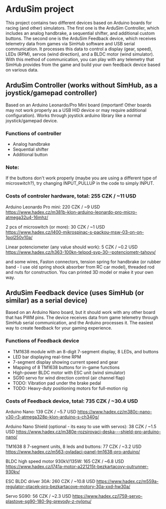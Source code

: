 # ArduSim project
This project contains two different devices based on Arduino boards for racing (and other) simulators. The first one is the ArduSim Controller, which includes an analog handbrake, a sequential shifter, and additional custom buttons. The second one is the ArduSim Feedback device, which receives telemetry data from games via SimHub software and USB serial communication. It processes this data to control a display (gear, speed), LEDs (RPM), servos (wind direction), and a BLDC motor (wind simulator). With this method of communication, you can play with any telemetry that SimHub provides from the game and build your own feedback device based on various data.

## ArduSim Controller (works without SimHub, as a joystick/gamepad controller)
Based on an Arduino Leonardo/Pro Mini board (important! Other boards may not work properly as a USB HID device or may require additional configuration). Works through joystick arduino library like a normal joystick/gamepad device.
### Functions of controller
- Analog handbrake
- Sequential shifter
- Additional button

### Note: 
If the buttons don't work properly (maybe you are using a different type of microswitch?), try changing INPUT_PULLUP in the code to simply INPUT.
  
### Costs of controler hardware, total: 255 CZK / ~11 USD
Arduino Leonardo Pro mini: 220 CZK / ~9 USD
https://www.hadex.cz/m381b-klon-arduino-leonardo-pro-micro-atmega32u4-16mhz/

2 pcs of microswitch (or more): 30 CZK / ~1 USD
https://www.hadex.cz/l400-mikrospinac-s-packou-msw-03-on-on-1pol250v10a/

Linear potenciometer (any value should work): 5 CZK / ~0.2 USD
https://www.hadex.cz/h363-100kn-telpod-svp-30--potenciometr-tahovy/

and some wires, Faston connectors, tension spring for handbrake (or rubber band - I use old spring shock absorber from RC car model), threaded rod and nuts for construction. You can printed 3D model or make it your own way.

## ArduSim Feedback device (uses SimHub (or similar) as a serial device)
Based on an Arduino Nano board, but it should work with any other board that has PWM pins. The device receives data from game telemetry through SimHub serial communication, and the Arduino processes it. The easiest way to create feedback for your gaming experience.
### Functions of Feedback device
- TM1638 module with an 8-digit 7-segment display, 8 LEDs, and buttons
- LED bar displaying real-time RPM
- 7-segment display showing current speed and gear
- Mapping of 8 TM1638 buttons for in-game functions
- High-power BLDC motor with ESC unit (wind simulator)
- SG90 servo for wind direction control (air channel flap)
- TODO: Vibration pad under the brake pedal
- TODO: Heavy-duty positioning motors for full-motion rig
   
### Costs of Feedback device, total: 735 CZK / ~30.4 USD
Arduino Nano: 139 CZK / ~5.7 USD
https://www.hadex.cz/m380c-nano-v30-r3-atmega328p-klon-arduino-s-ch340g/

Arduino Nano Shield (optional - its easy to use with servos): 38 CZK / ~1.5 USD
https://www.hadex.cz/m380e-rozsirovaci-deska---shield-pro-arduino-nano/

TM1638 8 7-segment units, 8 leds and buttons: 77 CZK / ~3.2 USD
https://www.hadex.cz/m563-ovladaci-panel-tm1638-pro-arduino/
  
BLDC high speed motor 930kV/135W: 165 CZK / ~6.8 USD
https://www.hadex.cz/l741a-motor-a221215t-bezkartacovy-outrunner-930kv/

ESC BLDC driver 30A: 260 CZK / ~10.8 USD
https://www.hadex.cz/m559a-regulator-otacek-pro-bezkartacove-motory-30a-xxd-hw30a/

Servo SG90: 56 CZK / ~2.3 USD
https://www.hadex.cz/l759-servo-plastove-sg90-180-9g-prevody-z-nylonu/

